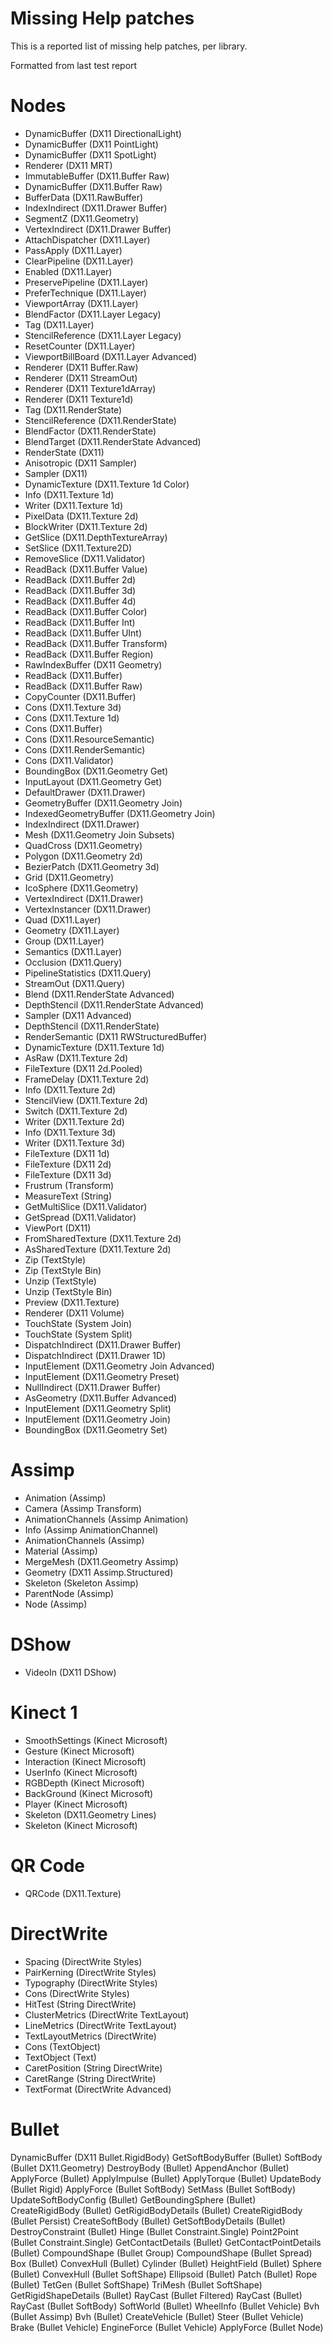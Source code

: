 Missing Help patches
=========

This is a reported list of missing help patches, per library.

Formatted from last test report

# Nodes
* DynamicBuffer (DX11 DirectionalLight)
* DynamicBuffer (DX11 PointLight)
* DynamicBuffer (DX11 SpotLight)
* Renderer (DX11 MRT)
* ImmutableBuffer (DX11.Buffer Raw)
* DynamicBuffer (DX11.Buffer Raw)
* BufferData (DX11.RawBuffer)
* IndexIndirect (DX11.Drawer Buffer)
* SegmentZ (DX11.Geometry)
* VertexIndirect (DX11.Drawer Buffer)
* AttachDispatcher (DX11.Layer)
* PassApply (DX11.Layer)
* ClearPipeline (DX11.Layer)
* Enabled (DX11.Layer)
* PreservePipeline (DX11.Layer)
* PreferTechnique (DX11.Layer)
* ViewportArray (DX11.Layer)
* BlendFactor (DX11.Layer Legacy)
* Tag (DX11.Layer)
* StencilReference (DX11.Layer Legacy)
* ResetCounter (DX11.Layer)
* ViewportBillBoard (DX11.Layer Advanced)
* Renderer (DX11 Buffer.Raw)
* Renderer (DX11 StreamOut)
* Renderer (DX11 Texture1dArray)
* Renderer (DX11 Texture1d)
* Tag (DX11.RenderState)
* StencilReference (DX11.RenderState)
* BlendFactor (DX11.RenderState)
* BlendTarget (DX11.RenderState Advanced)
* RenderState (DX11)
* Anisotropic (DX11 Sampler)
* Sampler (DX11)
* DynamicTexture (DX11.Texture 1d Color)
* Info (DX11.Texture 1d)
* Writer (DX11.Texture 1d)
* PixelData (DX11.Texture 2d)
* BlockWriter (DX11.Texture 2d)
* GetSlice (DX11.DepthTextureArray)
* SetSlice (DX11.Texture2D)
* RemoveSlice (DX11.Validator)
* ReadBack (DX11.Buffer Value)
* ReadBack (DX11.Buffer 2d)
* ReadBack (DX11.Buffer 3d)
* ReadBack (DX11.Buffer 4d)
* ReadBack (DX11.Buffer Color)
* ReadBack (DX11.Buffer Int)
* ReadBack (DX11.Buffer UInt)
* ReadBack (DX11.Buffer Transform)
* ReadBack (DX11.Buffer Region)
* RawIndexBuffer (DX11 Geometry)
* ReadBack (DX11.Buffer)
* ReadBack (DX11.Buffer Raw)
* CopyCounter (DX11.Buffer)
* Cons (DX11.Texture 3d)
* Cons (DX11.Texture 1d)
* Cons (DX11.Buffer)
* Cons (DX11.ResourceSemantic)
* Cons (DX11.RenderSemantic)
* Cons (DX11.Validator)
* BoundingBox (DX11.Geometry Get)
* InputLayout (DX11.Geometry Get)
* DefaultDrawer (DX11.Drawer)
* GeometryBuffer (DX11.Geometry Join)
* IndexedGeometryBuffer (DX11.Geometry Join)
* IndexIndirect (DX11.Drawer)
* Mesh (DX11.Geometry Join Subsets)
* QuadCross (DX11.Geometry)
* Polygon (DX11.Geometry 2d)
* BezierPatch (DX11.Geometry 3d)
* Grid (DX11.Geometry)
* IcoSphere (DX11.Geometry)
* VertexIndirect (DX11.Drawer)
* VertexInstancer (DX11.Drawer)
* Quad (DX11.Layer)
* Geometry (DX11.Layer)
* Group (DX11.Layer)
* Semantics (DX11.Layer)
* Occlusion (DX11.Query)
* PipelineStatistics (DX11.Query)
* StreamOut (DX11.Query)
* Blend (DX11.RenderState Advanced)
* DepthStencil (DX11.RenderState Advanced)
* Sampler (DX11 Advanced)
* DepthStencil (DX11.RenderState)
* RenderSemantic (DX11 RWStructuredBuffer)
* DynamicTexture (DX11.Texture 1d)
* AsRaw (DX11.Texture 2d)
* FileTexture (DX11 2d.Pooled)
* FrameDelay (DX11.Texture 2d)
* Info (DX11.Texture 2d)
* StencilView (DX11.Texture 2d)
* Switch (DX11.Texture 2d)
* Writer (DX11.Texture 2d)
* Info (DX11.Texture 3d)
* Writer (DX11.Texture 3d)
* FileTexture (DX11 1d)
* FileTexture (DX11 2d)
* FileTexture (DX11 3d)
* Frustrum (Transform)
* MeasureText (String)
* GetMultiSlice (DX11.Validator)
* GetSpread (DX11.Validator)
* ViewPort (DX11)
* FromSharedTexture (DX11.Texture 2d)
* AsSharedTexture (DX11.Texture 2d)
* Zip (TextStyle)
* Zip (TextStyle Bin)
* Unzip (TextStyle)
* Unzip (TextStyle Bin)
* Preview (DX11.Texture)
* Renderer (DX11 Volume)
* TouchState (System Join)
* TouchState (System Split)
* DispatchIndirect (DX11.Drawer Buffer)
* DispatchIndirect (DX11.Drawer 1D)
* InputElement (DX11.Geometry Join Advanced)
* InputElement (DX11.Geometry Preset)
* NullIndirect (DX11.Drawer Buffer)
* AsGeometry (DX11.Buffer Advanced)
* InputElement (DX11.Geometry Split)
* InputElement (DX11.Geometry Join)
* BoundingBox (DX11.Geometry Set)

# Assimp
* Animation (Assimp)
* Camera (Assimp Transform)
* AnimationChannels (Assimp Animation)
* Info (Assimp AnimationChannel)
* AnimationChannels (Assimp)
* Material (Assimp)
* MergeMesh (DX11.Geometry Assimp)
* Geometry (DX11 Assimp.Structured)
* Skeleton (Skeleton Assimp)
* ParentNode (Assimp)
* Node (Assimp)

# DShow
* VideoIn (DX11 DShow)

# Kinect 1
* SmoothSettings (Kinect Microsoft)
* Gesture (Kinect Microsoft)
* Interaction (Kinect Microsoft)
* UserInfo (Kinect Microsoft)
* RGBDepth (Kinect Microsoft)
* BackGround (Kinect Microsoft)
* Player (Kinect Microsoft)
* Skeleton (DX11.Geometry Lines)
* Skeleton (Kinect Microsoft)

# QR Code
* QRCode (DX11.Texture)

# DirectWrite
* Spacing (DirectWrite Styles)
* PairKerning (DirectWrite Styles)
* Typography (DirectWrite Styles)
* Cons (DirectWrite Styles)
* HitTest (String DirectWrite)
* ClusterMetrics (DirectWrite TextLayout)
* LineMetrics (DirectWrite TextLayout)
* TextLayoutMetrics (DirectWrite)
* Cons (TextObject)
* TextObject (Text)
* CaretPosition (String DirectWrite)
* CaretRange (String DirectWrite)
* TextFormat (DirectWrite Advanced)


# Bullet
DynamicBuffer (DX11 Bullet.RigidBody)
GetSoftBodyBuffer (Bullet)
SoftBody (Bullet DX11.Geometry)
DestroyBody (Bullet)
AppendAnchor (Bullet)
ApplyForce (Bullet)
ApplyImpulse (Bullet)
ApplyTorque (Bullet)
UpdateBody (Bullet Rigid)
ApplyForce (Bullet SoftBody)
SetMass (Bullet SoftBody)
UpdateSoftBodyConfig (Bullet)
GetBoundingSphere (Bullet)
CreateRigidBody (Bullet)
GetRigidBodyDetails (Bullet)
CreateRigidBody (Bullet Persist)
CreateSoftBody (Bullet)
GetSoftBodyDetails (Bullet)
DestroyConstraint (Bullet)
Hinge (Bullet Constraint.Single)
Point2Point (Bullet Constraint.Single)
GetContactDetails (Bullet)
GetContactPointDetails (Bullet)
CompoundShape (Bullet Group)
CompoundShape (Bullet Spread)
Box (Bullet)
ConvexHull (Bullet)
Cylinder (Bullet)
HeightField (Bullet)
Sphere (Bullet)
ConvexHull (Bullet SoftShape)
Ellipsoid (Bullet)
Patch (Bullet)
Rope (Bullet)
TetGen (Bullet SoftShape)
TriMesh (Bullet SoftShape)
GetRigidShapeDetails (Bullet)
RayCast (Bullet Filtered)
RayCast (Bullet)
RayCast (Bullet SoftBody)
SoftWorld (Bullet)
WheelInfo (Bullet Vehicle)
Bvh (Bullet Assimp)
Bvh (Bullet)
CreateVehicle (Bullet)
Steer (Bullet Vehicle)
Brake (Bullet Vehicle)
EngineForce (Bullet Vehicle)
ApplyForce (Bullet Node)



